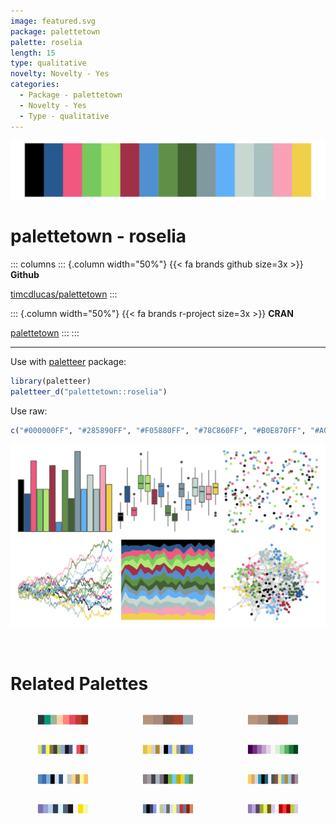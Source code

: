 ```yaml
---
image: featured.svg
package: palettetown
palette: roselia
length: 15
type: qualitative
novelty: Novelty - Yes
categories:
  - Package - palettetown
  - Novelty - Yes
  - Type - qualitative
---
```


![](featured.svg)

# palettetown - roselia 

::: columns
::: {.column width="50%"}
{{< fa brands github size=3x >}}
**Github**

[timcdlucas/palettetown](https://github.com/timcdlucas/palettetown)
:::

::: {.column width="50%"}
{{< fa brands r-project size=3x >}}
**CRAN**

[palettetown](https://CRAN.R-project.org/package=palettetown)
:::
:::

<hr> 

Use with [paletteer](https://emilhvitfeldt.github.io/paletteer/) package:

```r
library(paletteer)
paletteer_d("palettetown::roselia")
```

Use raw:

```r
c("#000000FF", "#285890FF", "#F05880FF", "#78C860FF", "#B0E870FF", "#A03048FF", "#5090D0FF", "#609048FF", "#406030FF", "#8098A0FF", "#60B0F8FF", "#C8D8D0FF", "#A8C0C0FF", "#F8A0B8FF", "#F0D048FF")
``` 

![](examples.png) 

<br>

# Related Palettes

<div class="list" style="display: grid; grid-template-columns: auto auto auto;"> <figure class="figure">
<a href="../../awtools/a_palette/"> <img src="../../awtools/a_palette/featured.svg" style="width: 100%;" class="figure-img"></a>
</figure> <figure class="figure">
<a href="../../ButterflyColors/hamadryas_feronia/"> <img src="../../ButterflyColors/hamadryas_feronia/featured.svg" style="width: 100%;" class="figure-img"></a>
</figure> <figure class="figure">
<a href="../../ButterflyColors/hamadryas_feronia/"> <img src="../../ButterflyColors/hamadryas_feronia/featured.svg" style="width: 100%;" class="figure-img"></a>
</figure> <figure class="figure">
<a href="../../palettetown/manectric/"> <img src="../../palettetown/manectric/featured.svg" style="width: 100%;" class="figure-img"></a>
</figure> <figure class="figure">
<a href="../../palettetown/jirachi/"> <img src="../../palettetown/jirachi/featured.svg" style="width: 100%;" class="figure-img"></a>
</figure> <figure class="figure">
<a href="../../RColorBrewer/PRGn/"> <img src="../../RColorBrewer/PRGn/featured.svg" style="width: 100%;" class="figure-img"></a>
</figure> <figure class="figure">
<a href="../../palettetown/walrein/"> <img src="../../palettetown/walrein/featured.svg" style="width: 100%;" class="figure-img"></a>
</figure> <figure class="figure">
<a href="../../palettetown/shuppet/"> <img src="../../palettetown/shuppet/featured.svg" style="width: 100%;" class="figure-img"></a>
</figure> <figure class="figure">
<a href="../../palettetown/pelipper/"> <img src="../../palettetown/pelipper/featured.svg" style="width: 100%;" class="figure-img"></a>
</figure> <figure class="figure">
<a href="../../palettetown/regice/"> <img src="../../palettetown/regice/featured.svg" style="width: 100%;" class="figure-img"></a>
</figure> <figure class="figure">
<a href="../../palettetown/gyarados/"> <img src="../../palettetown/gyarados/featured.svg" style="width: 100%;" class="figure-img"></a>
</figure> <figure class="figure">
<a href="../../palettetown/machoke/"> <img src="../../palettetown/machoke/featured.svg" style="width: 100%;" class="figure-img"></a>
</figure> 
</div>
